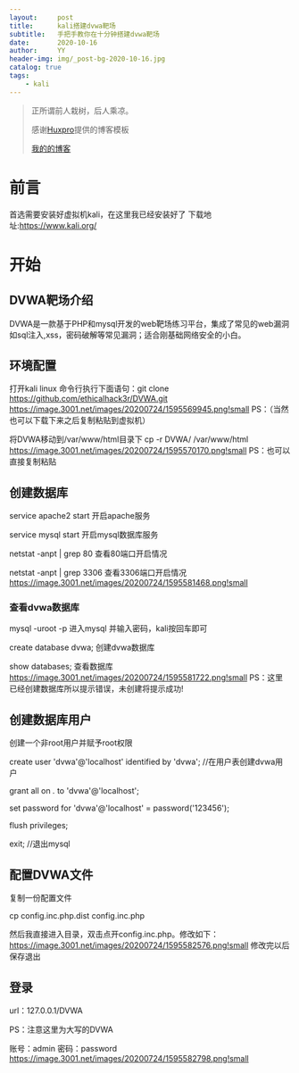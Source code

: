```yaml
---
layout:     post
title:      kali搭建dvwa靶场
subtitle:   手把手教你在十分钟搭建dvwa靶场
date:       2020-10-16
author:     YY
header-img: img/_post-bg-2020-10-16.jpg
catalog: true
tags:
    - kali
---
```


> 正所谓前人栽树，后人乘凉。
> 
> 感谢[Huxpro](https://github.com/huxpro)提供的博客模板
> 
> [我的的博客](http://yangyang-linux.github.io)

# 前言
首选需要安装好虚拟机kali，在这里我已经安装好了
下载地址:https://www.kali.org/ 
# 开始

## DVWA靶场介绍

DVWA是一款基于PHP和mysql开发的web靶场练习平台，集成了常见的web漏洞如sql注入,xss，密码破解等常见漏洞；适合刚基础网络安全的小白。

## 环境配置
打开kali linux 命令行执行下面语句：git clone https://github.com/ethicalhack3r/DVWA.git
https://image.3001.net/images/20200724/1595569945.png!small
PS：（当然也可以下载下来之后复制粘贴到虚拟机）
 
 
 将DVWA移动到/var/www/html目录下
cp -r DVWA/ /var/www/html
https://image.3001.net/images/20200724/1595570170.png!small
PS：也可以直接复制粘贴 

## 创建数据库
service  apache2 start           开启apache服务

service   mysql   start             开启mysql数据库服务

netstat -anpt | grep 80         查看80端口开启情况

netstat -anpt | grep 3306     查看3306端口开启情况
https://image.3001.net/images/20200724/1595581468.png!small


### 查看dvwa数据库

mysql -uroot -p     进入mysql 并输入密码，kali按回车即可

create   database   dvwa;           创建dvwa数据库

show databases;               查看数据库 
https://image.3001.net/images/20200724/1595581722.png!small
PS：这里已经创建数据库所以提示错误，未创建将提示成功!

## 创建数据库用户
创建一个非root用户并赋予root权限

create user 'dvwa'@'localhost'  identified by 'dvwa';           //在用户表创建dvwa用户     

grant all on  *.* to 'dvwa'@'localhost';    

set password for 'dvwa'@'localhost' = password('123456');  

flush privileges;

exit;             //退出mysql

## 配置DVWA文件
复制一份配置文件

 cp config.inc.php.dist config.inc.php

然后我直接进入目录，双击点开config.inc.php。修改如下：
https://image.3001.net/images/20200724/1595582576.png!small
修改完以后保存退出

## 登录

url：127.0.0.1/DVWA

PS：注意这里为大写的DVWA

账号：admin  密码：password
https://image.3001.net/images/20200724/1595582798.png!small